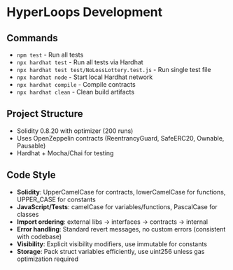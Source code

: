 # HyperLoops Development

## Commands
- `npm test` - Run all tests
- `npx hardhat test` - Run all tests via Hardhat
- `npx hardhat test test/NoLossLottery.test.js` - Run single test file
- `npx hardhat node` - Start local Hardhat network
- `npx hardhat compile` - Compile contracts
- `npx hardhat clean` - Clean build artifacts

## Project Structure
- Solidity 0.8.20 with optimizer (200 runs)
- Uses OpenZeppelin contracts (ReentrancyGuard, SafeERC20, Ownable, Pausable)
- Hardhat + Mocha/Chai for testing

## Code Style
- **Solidity**: UpperCamelCase for contracts, lowerCamelCase for functions, UPPER_CASE for constants
- **JavaScript/Tests**: camelCase for variables/functions, PascalCase for classes
- **Import ordering**: external libs → interfaces → contracts → internal
- **Error handling**: Standard revert messages, no custom errors (consistent with codebase)
- **Visibility**: Explicit visibility modifiers, use immutable for constants
- **Storage**: Pack struct variables efficiently, use uint256 unless gas optimization required